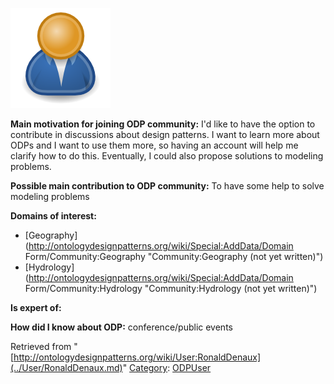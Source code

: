 [![Image:ODPUser.png](../images/a/a6/ODPUser.png)](../Image/ODPUser.png.md "Image:ODPUser.png")




  





__Main motivation for joining ODP community:__ I'd like to have the option to contribute in discussions about design patterns. I want to learn more about ODPs and I want to use them more, so having an account will help me clarify how to do this. Eventually, I could also propose solutions to modeling problems.


__Possible main contribution to ODP community:__ To have some help to solve modeling problems


__Domains of interest:__


  




* [Geography](http://ontologydesignpatterns.org/wiki/Special:AddData/Domain Form/Community:Geography "Community:Geography (not yet written)")
* [Hydrology](http://ontologydesignpatterns.org/wiki/Special:AddData/Domain Form/Community:Hydrology "Community:Hydrology (not yet written)")


__Is expert of:__


  

__How did I know about ODP:__ conference/public events






Retrieved from "[http://ontologydesignpatterns.org/wiki/User:RonaldDenaux](../User/RonaldDenaux.md)"
 [Category](http://ontologydesignpatterns.org/wiki/Special:Categories "Special:Categories"): [ODPUser](../Category/ODPUser.md "Category:ODPUser")